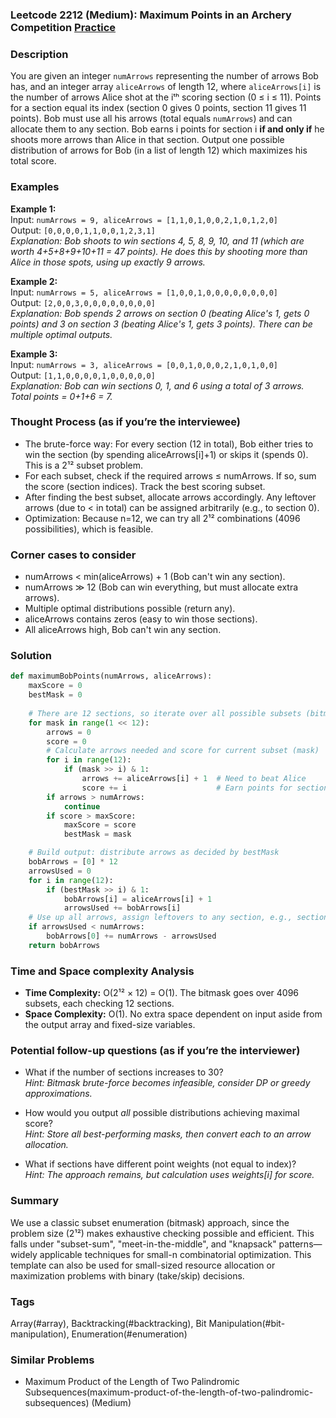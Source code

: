 ### Leetcode 2212 (Medium): Maximum Points in an Archery Competition [Practice](https://leetcode.com/problems/maximum-points-in-an-archery-competition)

### Description  
You are given an integer `numArrows` representing the number of arrows Bob has, and an integer array `aliceArrows` of length 12, where `aliceArrows[i]` is the number of arrows Alice shot at the iᵗʰ scoring section (0 ≤ i ≤ 11). Points for a section equal its index (section 0 gives 0 points, section 11 gives 11 points). Bob must use all his arrows (total equals `numArrows`) and can allocate them to any section. Bob earns i points for section i **if and only if** he shoots more arrows than Alice in that section. Output one possible distribution of arrows for Bob (in a list of length 12) which maximizes his total score.

### Examples  

**Example 1:**  
Input: `numArrows = 9, aliceArrows = [1,1,0,1,0,0,2,1,0,1,2,0]`  
Output: `[0,0,0,0,1,1,0,0,1,2,3,1]`  
*Explanation: Bob shoots to win sections 4, 5, 8, 9, 10, and 11 (which are worth 4+5+8+9+10+11 = 47 points). He does this by shooting more than Alice in those spots, using up exactly 9 arrows.*

**Example 2:**  
Input: `numArrows = 5, aliceArrows = [1,0,0,1,0,0,0,0,0,0,0,0]`  
Output: `[2,0,0,3,0,0,0,0,0,0,0,0]`  
*Explanation: Bob spends 2 arrows on section 0 (beating Alice's 1, gets 0 points) and 3 on section 3 (beating Alice's 1, gets 3 points). There can be multiple optimal outputs.*

**Example 3:**  
Input: `numArrows = 3, aliceArrows = [0,0,1,0,0,0,2,1,0,1,0,0]`  
Output: `[1,1,0,0,0,0,1,0,0,0,0,0]`  
*Explanation: Bob can win sections 0, 1, and 6 using a total of 3 arrows. Total points = 0+1+6 = 7.*

### Thought Process (as if you’re the interviewee)  
- The brute-force way: For every section (12 in total), Bob either tries to win the section (by spending aliceArrows[i]+1) or skips it (spends 0). This is a 2¹² subset problem.
- For each subset, check if the required arrows ≤ numArrows. If so, sum the score (section indices). Track the best scoring subset.  
- After finding the best subset, allocate arrows accordingly. Any leftover arrows (due to < in total) can be assigned arbitrarily (e.g., to section 0).
- Optimization: Because n=12, we can try all 2¹² combinations (4096 possibilities), which is feasible.

### Corner cases to consider  
- numArrows < min(aliceArrows) + 1 (Bob can't win any section).
- numArrows ≫ 12 (Bob can win everything, but must allocate extra arrows).
- Multiple optimal distributions possible (return any).
- aliceArrows contains zeros (easy to win those sections).
- All aliceArrows high, Bob can't win any section.

### Solution

```python
def maximumBobPoints(numArrows, aliceArrows):
    maxScore = 0
    bestMask = 0
    
    # There are 12 sections, so iterate over all possible subsets (bitmask approach)
    for mask in range(1 << 12):
        arrows = 0
        score = 0
        # Calculate arrows needed and score for current subset (mask)
        for i in range(12):
            if (mask >> i) & 1:
                arrows += aliceArrows[i] + 1  # Need to beat Alice
                score += i                    # Earn points for section i
        if arrows > numArrows:
            continue
        if score > maxScore:
            maxScore = score
            bestMask = mask

    # Build output: distribute arrows as decided by bestMask
    bobArrows = [0] * 12
    arrowsUsed = 0
    for i in range(12):
        if (bestMask >> i) & 1:
            bobArrows[i] = aliceArrows[i] + 1
            arrowsUsed += bobArrows[i]
    # Use up all arrows, assign leftovers to any section, e.g., section 0
    if arrowsUsed < numArrows:
        bobArrows[0] += numArrows - arrowsUsed
    return bobArrows
```

### Time and Space complexity Analysis  

- **Time Complexity:** O(2¹² × 12) = O(1). The bitmask goes over 4096 subsets, each checking 12 sections.
- **Space Complexity:** O(1). No extra space dependent on input aside from the output array and fixed-size variables.

### Potential follow-up questions (as if you’re the interviewer)  

- What if the number of sections increases to 30?  
  *Hint: Bitmask brute-force becomes infeasible, consider DP or greedy approximations.*
  
- How would you output *all* possible distributions achieving maximal score?  
  *Hint: Store all best-performing masks, then convert each to an arrow allocation.*

- What if sections have different point weights (not equal to index)?  
  *Hint: The approach remains, but calculation uses weights[i] for score.*

### Summary
We use a classic subset enumeration (bitmask) approach, since the problem size (2¹²) makes exhaustive checking possible and efficient. This falls under "subset-sum", "meet-in-the-middle", and "knapsack" patterns—widely applicable techniques for small-n combinatorial optimization. This template can also be used for small-sized resource allocation or maximization problems with binary (take/skip) decisions.

### Tags
Array(#array), Backtracking(#backtracking), Bit Manipulation(#bit-manipulation), Enumeration(#enumeration)

### Similar Problems
- Maximum Product of the Length of Two Palindromic Subsequences(maximum-product-of-the-length-of-two-palindromic-subsequences) (Medium)